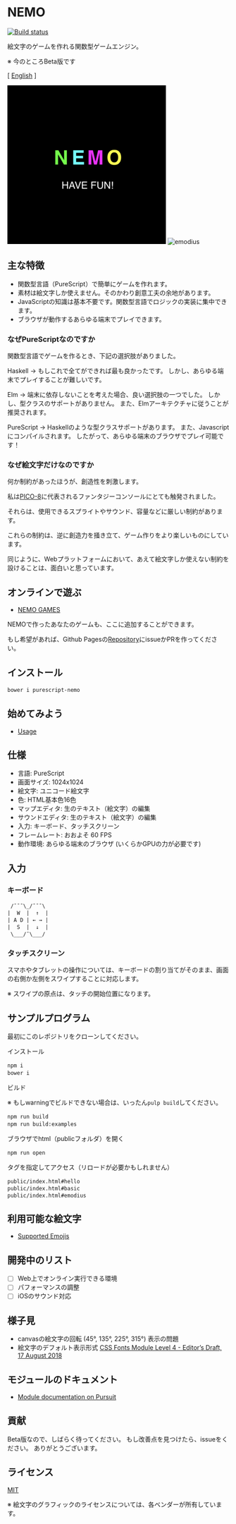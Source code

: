 # NEMO

[![Build status](https://travis-ci.org/opyapeus/purescript-nemo.svg?branch=master)](https://travis-ci.org/opyapeus/purescript-nemo)

絵文字のゲームを作れる関数型ゲームエンジン。

※ 今のところBeta版です

[ [English](README.md) ]

![nemo](nemo.png)
![emodius](https://opyapeus.github.io/nemo/img/emodius-half.gif)

## 主な特徴

- 関数型言語（PureScript）で簡単にゲームを作れます。
- 素材は絵文字しか使えません。そのかわり創意工夫の余地があります。
- JavaScriptの知識は基本不要です。関数型言語でロジックの実装に集中できます。
- ブラウザが動作するあらゆる端末でプレイできます。

### なぜPureScriptなのですか

関数型言語でゲームを作るとき、下記の選択肢がありました。

Haskell ->
もしこれで全てができれば最も良かったです。
しかし、あらゆる端末でプレイすることが難しいです。

Elm ->
端末に依存しないことを考えた場合、良い選択肢の一つでした。
しかし、型クラスのサポートがありません。
また、Elmアーキテクチャに従うことが推奨されます。

PureScript ->
Haskellのような型クラスサポートがあります。
また、Javascriptにコンパイルされます。
したがって、あらゆる端末のブラウザでプレイ可能です！

### なぜ絵文字だけなのですか

何か制約があったほうが、創造性を刺激します。

私は[PICO-8](https://www.lexaloffle.com/pico-8.php)に代表されるファンタジーコンソールにとても触発されました。

それらは、使用できるスプライトやサウンド、容量などに厳しい制約があります。

これらの制約は、逆に創造力を掻き立て、ゲーム作りをより楽しいものにしています。

同じように、Webプラットフォームにおいて、あえて絵文字しか使えない制約を設けることは、面白いと思っています。

## オンラインで遊ぶ

- [NEMO GAMES](https://opyapeus.github.io/nemo/index.html)

NEMOで作ったあなたのゲームも、ここに追加することができます。

もし希望があれば、Github Pagesの[Repository](https://github.com/opyapeus/nemo)にissueかPRを作ってください。

## インストール

```sh
bower i purescript-nemo
```

## 始めてみよう

- [Usage](docs/usage.md)

## 仕様

- 言語: PureScript
- 画面サイズ: 1024x1024
- 絵文字: ユニコード絵文字
- 色: HTML基本色16色
- マップエディタ: 生のテキスト（絵文字）の編集
- サウンドエディタ: 生のテキスト（絵文字）の編集
- 入力: キーボード、タッチスクリーン
- フレームレート: おおよそ 60 FPS
- 動作環境: あらゆる端末のブラウザ (いくらかGPUの力が必要です)

## 入力

### キーボード

```plain
 /¯¯¯\_/¯¯¯\
|  W  |  ↑  |
| A D | ← → |
|  S  |  ↓  |
 \___/¯\___/
 ```

### タッチスクリーン

スマホやタブレットの操作については、キーボードの割り当てがそのまま、画面の右側か左側をスワイプすることに対応します。

※ スワイプの原点は、タッチの開始位置になります。

## サンプルプログラム

最初にこのレポジトリをクローンしてください。

インストール

```sh
npm i
bower i
```

ビルド

※ もしwarningでビルドできない場合は、いったん```pulp build```してください。

```sh
npm run build
npm run build:examples
```

ブラウザでhtml（publicフォルダ）を開く

```sh
npm run open
```

タグを指定してアクセス（リロードが必要かもしれません）

```url
public/index.html#hello
public/index.html#basic
public/index.html#emodius
```

## 利用可能な絵文字

- [Supported Emojis](docs/emoji.md)

## 開発中のリスト

- [ ] Web上でオンライン実行できる環境
- [ ] パフォーマンスの調整
- [ ] iOSのサウンド対応

## 様子見

- canvasの絵文字の回転 (45°, 135°, 225°, 315°) 表示の問題
- 絵文字のデフォルト表示形式 [CSS Fonts Module Level 4 - Editor’s Draft, 17 August 2018](https://drafts.csswg.org/css-fonts-4/#font-variant-emoji-prop)

## モジュールのドキュメント

- [Module documentation on Pursuit](https://pursuit.purescript.org/packages/purescript-nemo/)

## 貢献

Beta版なので、しばらく待ってください。
もし改善点を見つけたら、issueをください。
ありがとうございます。

## ライセンス

[MIT](LICENSE)

※ 絵文字のグラフィックのライセンスについては、各ベンダーが所有しています。
